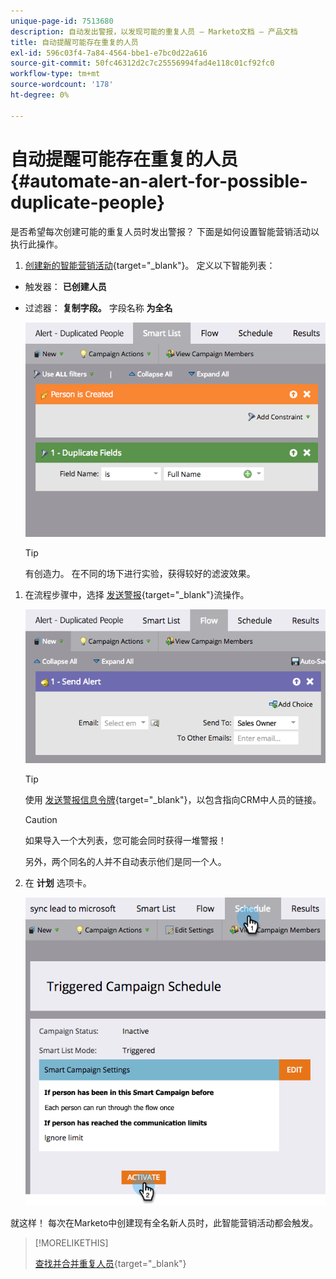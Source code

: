 ```yaml
---
unique-page-id: 7513680
description: 自动发出警报，以发现可能的重复人员 — Marketo文档 — 产品文档
title: 自动提醒可能存在重复的人员
exl-id: 596c03f4-7a84-4564-bbe1-e7bc0d22a616
source-git-commit: 50fc46312d2c7c25556994fad4e118c01cf92fc0
workflow-type: tm+mt
source-wordcount: '178'
ht-degree: 0%

---
```


# 自动提醒可能存在重复的人员 {#automate-an-alert-for-possible-duplicate-people}

是否希望每次创建可能的重复人员时发出警报？ 下面是如何设置智能营销活动以执行此操作。

1. [创建新的智能营销活动](/help/marketo/product-docs/core-marketo-concepts/smart-campaigns/creating-a-smart-campaign/create-a-new-smart-campaign.md){target=&quot;_blank&quot;}。 定义以下智能列表：

* 触发器： **已创建人员**
* 过滤器： **复制字段。** 字段名称 **为全名**

   ![](assets/automate-an-alert-1.png)

   >[!TIP]
   >
   >有创造力。 在不同的场下进行实验，获得较好的滤波效果。

1. 在流程步骤中，选择 [发送警报](/help/marketo/product-docs/core-marketo-concepts/smart-campaigns/flow-actions/send-alert.md){target=&quot;_blank&quot;}流操作。

   ![](assets/automate-an-alert-2.png)

   >[!TIP]
   >
   >使用 [发送警报信息令牌](/help/marketo/product-docs/email-marketing/general/using-tokens/use-the-send-alert-info-token.md){target=&quot;_blank&quot;}，以包含指向CRM中人员的链接。

   >[!CAUTION]
   >
   >如果导入一个大列表，您可能会同时获得一堆警报！
   >
   >另外，两个同名的人并不自动表示他们是同一个人。

1. 在 **计划** 选项卡。

   ![](assets/automate-an-alert-3.png)

就这样！ 每次在Marketo中创建现有全名新人员时，此智能营销活动都会触发。

>[!MORELIKETHIS]
>
>[查找并合并重复人员](/help/marketo/product-docs/core-marketo-concepts/smart-lists-and-static-lists/managing-people-in-smart-lists/find-and-merge-duplicate-people.md){target=&quot;_blank&quot;}
